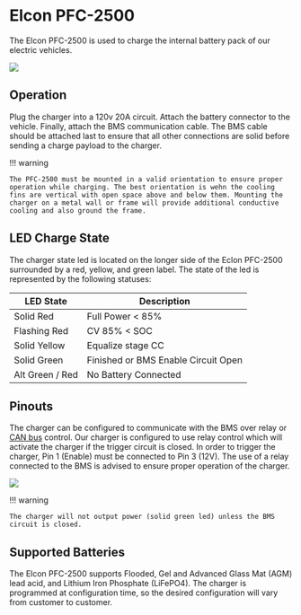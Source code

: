 # Elcon PFC-2500

The Elcon PFC-2500 is used to charge the internal battery pack of our electric vehicles. 

![](/assets/hardware/battery/elcon-pfc2500.png)

## Operation

Plug the charger into a 120v 20A circuit. Attach the battery connector to the vehicle. Finally, attach the BMS communication cable. The BMS cable should be attached last to ensure that all other connections are solid before sending a charge payload to the charger.

!!! warning

    The PFC-2500 must be mounted in a valid orientation to ensure proper operation while charging. The best orientation is wehn the cooling fins are vertical with open space above and below them. Mounting the charger on a metal wall or frame will provide additional conductive cooling and also ground the frame. 

## LED Charge State 

The charger state led is located on the longer side of the Eclon PFC-2500 surrounded by a red, yellow, and green label. The state of the led is represented by the following statuses: 

| LED State | Description |
| --------- | ----------- |
| Solid Red | Full Power < 85% |
| Flashing Red | CV 85% < SOC |
| Solid Yellow | Equalize stage CC |
| Solid Green | Finished or BMS Enable Circuit Open |
| Alt Green / Red | No Battery Connected |

## Pinouts

The charger can be configured to communicate with the BMS over relay or [CAN bus](https://en.wikipedia.org/wiki/CAN_bus) control. Our charger is configured to use relay control which will activate the charger if the trigger circuit is closed. In order to trigger the charger, Pin 1 (Enable) must be connected to Pin 3 (12V). The use of a relay connected to the BMS is advised to ensure proper operation of the charger.

![](/assets/hardware/battery/elcon_pinout.png)

!!! warning

    The charger will not output power (solid green led) unless the BMS circuit is closed.

## Supported Batteries

The Elcon PFC-2500 supports Flooded, Gel and Advanced Glass Mat (AGM) lead acid, and Lithium Iron Phosphate (LiFePO4). The charger is programmed at configuration time, so the desired configuration will vary from customer to customer.